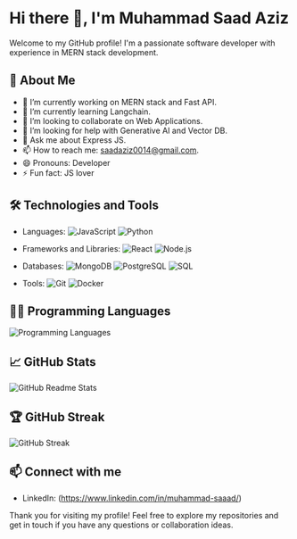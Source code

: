 # Hi there 👋, I'm Muhammad Saad Aziz

Welcome to my GitHub profile! I'm a passionate software developer with experience in MERN stack development.

## 🚀 About Me

- 🔭 I’m currently working on MERN stack and Fast API.
- 🌱 I’m currently learning Langchain.
- 👯 I’m looking to collaborate on Web Applications.
- 🤔 I’m looking for help with Generative AI and Vector DB.
- 💬 Ask me about Express JS.
- 📫 How to reach me: saadaziz0014@gmail.com.
- 😄 Pronouns: Developer
- ⚡ Fun fact: JS lover

## 🛠️ Technologies and Tools

- Languages: ![JavaScript](https://img.shields.io/badge/-JavaScript-F7DF1E?style=flat&logo=javascript&logoColor=white) ![Python](https://img.shields.io/badge/-Python-3776AB?style=flat&logo=python&logoColor=white)
- Frameworks and Libraries: ![React](https://img.shields.io/badge/-React-61DAFB?style=flat&logo=react&logoColor=white) ![Node.js](https://img.shields.io/badge/-Node.js-339933?style=flat&logo=node.js&logoColor=white)
- Databases: ![MongoDB](https://img.shields.io/badge/-MongoDB-47A248?style=flat&logo=mongodb&logoColor=white) ![PostgreSQL](https://img.shields.io/badge/-PostgreSQL-336791?style=flat&logo=postgresql&logoColor=white) ![SQL](https://img.shields.io/badge/-SQL-4479A1?style=flat&logo=sql&logoColor=white)

- Tools: ![Git](https://img.shields.io/badge/-Git-F05032?style=flat&logo=git&logoColor=white) ![Docker](https://img.shields.io/badge/-Docker-2496ED?style=flat&logo=docker&logoColor=white)

## 👨‍💻 Programming Languages

![Programming Languages](https://github-readme-stats.vercel.app/api/top-langs/?username=saadaziz0014&layout=compact&langs_count=10&theme=radical)

## 📈 GitHub Stats

![GitHub Readme Stats](https://github-readme-stats.vercel.app/api?username=saadaziz0014&show_icons=true&theme=radical)

## 🏆 GitHub Streak

![GitHub Streak](https://github-readme-streak-stats.herokuapp.com/?user=saadaziz0014)

## 📫 Connect with me

- LinkedIn: (https://www.linkedin.com/in/muhammad-saaad/)


Thank you for visiting my profile! Feel free to explore my repositories and get in touch if you have any questions or collaboration ideas.
